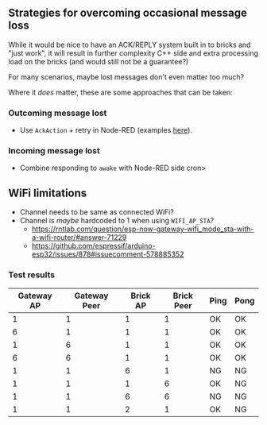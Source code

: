 ## Strategies for overcoming occasional message loss

While it would be nice to have an ACK/REPLY system built in to bricks and "just work",
it will result in further complexity C++ side and extra processing load on the bricks
(and would still not be a guarantee?)

For many scenarios,  maybe lost messages don't even matter too much?

Where it _does_ matter, these are some approaches that can be taken:

### Outcoming message lost
- Use `AckAction` + retry in Node-RED (examples [here](/node-red)).

### Incoming message lost
- Combine responding to `awake` with Node-RED side cron>

## WiFi limitations
- Channel needs to be same as connected WiFi?
- Channel is _maybe_ hardcoded to 1 when using `WIFI_AP_STA`?
  - https://rntlab.com/question/esp-now-gateway-wifi_mode_sta-with-a-wifi-router/#answer-71229
  - https://github.com/espressif/arduino-esp32/issues/878#issuecomment-578885352

### Test results

| Gateway AP | Gateway Peer | Brick AP | Brick Peer | Ping | Pong |
|------------|--------------|----------|------------|------|------|
| 1          | 1            | 1        | 1          | OK   | OK   |
| 6          | 1            | 1        | 1          | OK   | OK   |
| 1          | 6            | 1        | 1          | OK   | OK   |
| 6          | 6            | 1        | 1          | OK   | OK   |
| 1          | 1            | 6        | 1          | NG   | NG   |
| 1          | 1            | 1        | 6          | OK   | NG   |
| 1          | 1            | 6        | 6          | NG   | NG   |
| 1          | 1            | 2        | 1          | OK   | NG   |
